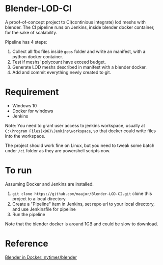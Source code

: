 # Blender-LOD-CI

A proof-of-concept project to CI(continious integrate) lod meshs with blender.
The CI pipeline runs on Jenkins, inside blender docker container, for the sake of scalability.

Pipeline has 4 steps:
1. Collect all fbx files inside `geos` folder and write an manifest, with a python docker container.  
2. Test if meshs' polycount have exceed budget.   
3. Generate LOD meshs described in manifest with a blender docker.  
4. Add and commit everything newly created to git.  

# Requirement
* Windows 10  
* Docker for windows  
* Jenkins  

Note: You need to grant user access to jenkins workspace, usually at `C:\Program Files(x86)\Jenkins\workspace`, so that docker could write files into the workspace.  

The project should work fine on Linux, but you need to tweak some batch under `/ci` folder as they are powershell scripts now.

# To run

Assuming Docker and Jenkins are installed.
1. `git clone https://github.com/maajor/Blender-LOD-CI.git` clone this project to a local directory  
2. Create a "Pipeline" item in Jenkins, set repo url to your local directory, and use Jenkinsfile for pipeline
3. Run the pipeline

Note that the blender docker is around 1GB and could be slow to download.


# Reference
[Blender in Docker: nytimes/blender](https://github.com/nytimes/rd-blender-docker)